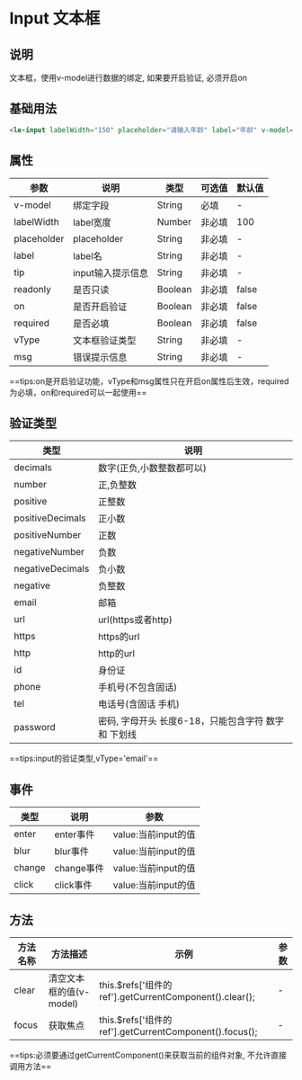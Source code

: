 # Input 文本框

## 说明

<le-input>文本框，使用v-model进行数据的绑定, 如果要开启验证, 必须开启on

## 基础用法

```html
<le-input labelWidth="150" placeholder="请输入年龄" label="年龄" v-model="age"><le-input>
```

## 属性

| 参数        | 说明              | 类型    | 可选值 | 默认值 |
| ----------- | ----------------- | ------- | ------ | ------ |
| v-model     | 绑定字段          | String  | 必填   | -      |
| labelWidth  | label宽度         | Number  | 非必填 | 100    |
| placeholder | placeholder       | String  | 非必填 | -      |
| label       | label名           | String  | 非必填 | -      |
| tip         | input输入提示信息 | String  | 非必填 | -      |
| readonly    | 是否只读          | Boolean | 非必填 | false  |
| on          | 是否开启验证      | Boolean | 非必填 | false  |
| required    | 是否必填          | Boolean | 非必填 | false  |
| vType       | 文本框验证类型    | String  | 非必填 | -      |
| msg         | 错误提示信息      | String  | 非必填 | -      |

==tips:on是开启验证功能，vType和msg属性只在开启on属性后生效，required为必填，on和required可以一起使用==

## 验证类型

| 类型             | 说明                                                 |
| ---------------- | ---------------------------------------------------- |
| decimals         | 数字(正负,小数整数都可以)                            |
| number           | 正,负整数                                            |
| positive         | 正整数                                               |
| positiveDecimals | 正小数                                               |
| positiveNumber   | 正数                                                 |
| negativeNumber   | 负数                                                 |
| negativeDecimals | 负小数                                               |
| negative         | 负整数                                               |
| email            | 邮箱                                                 |
| url              | url(https或者http)                                   |
| https            | https的url                                           |
| http             | http的url                                            |
| id               | 身份证                                               |
| phone            | 手机号(不包含固话)                                   |
| tel              | 电话号(含固话 手机)                                  |
| password         | 密码, 字母开头 长度6-18，只能包含字符 数字 和 下划线 |

==tips:input的验证类型,vType='email'==

## 事件

| 类型   | 说明       | 参数                |
| ------ | ---------- | ------------------- |
| enter  | enter事件  | value:当前input的值 |
| blur   | blur事件   | value:当前input的值 |
| change | change事件 | value:当前input的值 |
| click  | click事件  | value:当前input的值 |


## 方法

| 方法名称 | 方法描述                | 示例                                                   | 参数 |
| -------- | ----------------------- | ------------------------------------------------------ | ---- |
| clear    | 清空文本框的值(v-model) | this.$refs['组件的ref'].getCurrentComponent().clear(); | -    |
| focus    | 获取焦点                | this.$refs['组件的ref'].getCurrentComponent().focus(); | -    |

==tips:必须要通过getCurrentComponent()来获取当前的组件对象, 不允许直接调用方法==